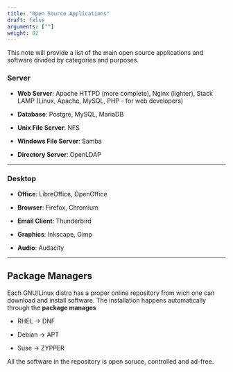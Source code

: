 ```yaml
---
title: "Open Source Applications"
draft: false
arguments: [""]
weight: 02
---
```


This note will provide a list of the main open source applications and software divided by categories and purposes.

### Server

-   **Web Server**: Apache HTTPD (more complete), Nginx (lighter), Stack LAMP (Linux, Apache, MySQL, PHP - for web developers)

-   **Database**: Postgre, MySQL, MariaDB

-   **Unix File Server**: NFS

-   **Windows File Server**: Samba

-   **Directory Server**: OpenLDAP

* * *

### Desktop

-   **Office**: LibreOffice, OpenOffice

-   **Browser**: Firefox, Chromium

-   **Email Client**: Thunderbird

-   **Graphics**: Inkscape, Gimp

-   **Audio**: Audacity

* * *

## Package Managers

Each GNU/Linux distro has a proper online repository from wich one can download and install software. The installation happens automatically through the **package manages**

-   RHEL → DNF

-   Debian → APT

-   Suse → ZYPPER

All the software in the repository is open soruce, controlled and ad-free.
